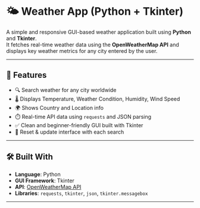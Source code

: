 # 🌤️ Weather App (Python + Tkinter)

A simple and responsive GUI-based weather application built using **Python** and **Tkinter**.  
It fetches real-time weather data using the **OpenWeatherMap API** and displays key weather metrics for any city entered by the user.

---

## 🚀 Features

- 🔍 Search weather for any city worldwide
- 🌡️ Displays Temperature, Weather Condition, Humidity, Wind Speed
- 🌍 Shows Country and Location info
- ⏱️ Real-time API data using `requests` and JSON parsing
- ✅ Clean and beginner-friendly GUI built with Tkinter
- 🔁 Reset & update interface with each search

---

## 🛠️ Built With

- **Language**: Python  
- **GUI Framework**: Tkinter  
- **API**: [OpenWeatherMap API](https://openweathermap.org/)  
- **Libraries**: `requests`, `tkinter`, `json`, `tkinter.messagebox`

---


